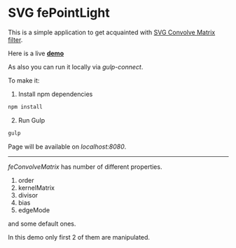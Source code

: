 # SVG fePointLight

This is a simple application to get acquainted with [SVG Convolve Matrix filter](https://www.w3.org/TR/SVG/filters.html#feConvolveMatrixElement).

Here is a live **[demo](https://github.com/AlexanderKozhevin/svg-convolution-matrix)**

As also you can run it locally via *gulp-connect*.

To make it:

1. Install npm dependencies
```javascript
npm install
```

2. Run Gulp
```javascript
gulp
```
Page will be available on *localhost:8080*.



---

*feConvolveMatrix* has number of different properties.

1. order
2. kernelMatrix
3. divisor
4. bias
5. edgeMode

and some default ones.

In this demo only first 2 of them are manipulated.
